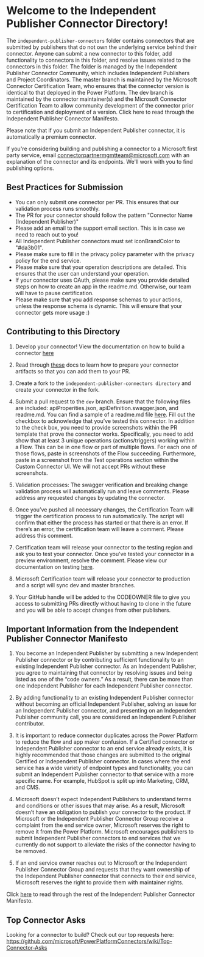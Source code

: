 # Welcome to the Independent Publisher Connector Directory!

The ```independent-publisher-connectors``` folder contains connectors that are submitted by publishers that do not own the underlying service behind their connector. 
Anyone can submit a new connector to this folder, add functionality to connectors in this folder, and resolve issues related to the connectors in this folder. The folder 
is managed by the Independent Publisher Connector Community, which includes Independent Publishers and Project Coordinators. The master branch is maintained by the Microsoft 
Connector Certification Team, who ensures that the connector version is identical to that deployed in the Power Platform. The dev branch is maintained by the connector
maintainer(s) and the Microsoft Connector Certification Team to allow community development of the connector prior to certification and deployment of a version. 
Click here to read through the Independent Publisher Connector Manifesto.

Please note that if you submit an Independent Publisher connector, it is automatically a premium connector. 

If you're considering building and publishing a connector to a Microsoft first party service, email connectorpartnermgmtteam@microsoft.com with an explanation of the connector and its endpoints. We'll work with you to find publishing options.

## Best Practices for Submission
- You can only submit one connector per PR. This ensures that our validation process runs smoothly.
- The PR for your connector should follow the pattern "Connector Name (Independent Publisher)"
- Please add an email to the support email section. This is in case we need to reach out to you! 
- All Independent Publisher connectors must set iconBrandColor to "#da3b01".
- Please make sure to fill in the privacy policy parameter with the privacy policy for the end service.
- Please make sure that your operation descriptions are detailed. This ensures that the user can understand your operation.
- If your connector uses OAuth, please make sure you provide detailed steps on how to create an app in the readme.md. Otherwise, our team will have to pause certification.
- Please make sure that you add response schemas to your actions, unless the response schema is dynamic. This will ensure that your connector gets more usage :)

## Contributing to this Directory

1. Develop your connector! View the documentation on how to build a connector [here](https://docs.microsoft.com/en-us/connectors/custom-connectors/define-blank)

2. Read through [these](https://docs.microsoft.com/en-us/connectors/custom-connectors/certification-submission-ip) docs to learn how to prepare your connector artifacts so that you can add them to your PR.

3. Create a fork to the ```independent-publisher-connectors directory``` and create your connector in the fork.

4. Submit a pull request to the ```dev``` branch. Ensure that the following files are included: apiProperities.json, apiDefinition.swagger.json, and readme.md. You can find a sample of a readme.md file [here](https://github.com/microsoft/PowerPlatformConnectors/blob/dev/custom-connectors/AzureKeyVault/Readme.md). Fill out the checkbox to acknowledge that you’ve tested this connector. In addition to the check box, you need to provide screenshots within the PR template that prove the connector works. Specifically, you need to add show that at least 3 unique operations (actions/triggers) working within a Flow. This can be in one flow or part of multiple flows. For each one of those flows, paste in screenshots of the Flow succeeding. Furthermore, paste in a screenshot from the Test operations section within the Custom Connector UI. We will not accept PRs without these screenshots.

5. Validation processes: The swagger verification and breaking change validation process will automatically run and leave comments. Please address any requested changes by updating the connector.

6. Once you’ve pushed all necessary changes, the Certification Team will trigger the certification process to run automatically. The script will confirm that either the process has started or that there is an error. If there’s an error, the certification team will leave a comment. Please address this comment.

7. Certification team will release your connector to the testing region and ask you to test your connector. Once you've tested your connector in a preview environment, resolve the comment. Please view our documentation on testing [here](https://docs.microsoft.com/en-us/connectors/custom-connectors/certification-testing). 

8. Microsoft Certification team will release your connector to production and a script will sync dev and master branches.

9. Your GitHub handle will be added to the CODEOWNER file to give you access to submitting PRs directly without having to clone in the future and you will be able to accept changes from other publishers.

## Important Information from the Independent Publisher Connector Manifesto

1. You become an Independent Publisher by submitting a new Independent Publisher connector or by contributing sufficient functionality to an existing Independent Publisher connector. As an Independent Publisher, you agree to maintaining that connector by resolving issues and being listed as one of the “code owners.” As a result, there can be more than one Independent Publisher for each Independent Publisher connector.

2. By adding functionality to an existing Independent Publisher connector without becoming an official Independent Publisher, solving an issue for an Independent Publisher connector, and presenting on an Independent Publisher community call, you are considered an Independent Publisher contributor.

3. It is important to reduce connector duplicates across the Power Platform to reduce the flow and app maker confusion. If a Certified connector or Independent Publisher connector to an end service already exists, it is highly recommended that those changes are submitted to the original Certified or Independent Publisher connector. In cases where the end service has a wide variety of endpoint types and functionality, you can submit an Independent Publisher connector to that service with a more specific name. For example, HubSpot is split up into Marketing, CRM, and CMS.

4. Microsoft doesn’t expect Independent Publishers to understand terms and conditions or other issues that may arise. As a result, Microsoft doesn’t have an obligation to publish your connector to the product. If Microsoft or the Independent Publisher Connector Group receive a complaint from the end service owner, Microsoft reserves the right to remove it from the Power Platform. Microsoft encourages publishers to submit Independent Publisher connectors to end services that we currently do not support to alleviate the risks of the connector having to be removed.

5. If an end service owner reaches out to Microsoft or the Independent Publisher Connector Group and requests that they want ownership of the Independent Publisher connector that connects to their end service, Microsoft reserves the right to provide them with maintainer rights.

Click [here](https://github-wiki-see.page/m/microsoft/PowerPlatformConnectors/wiki/Independent-Publisher-Connector-Group-%22Manifesto%22) to read through the rest of the Independent Publisher Connector Manifesto.

## Top Connector Asks

Looking for a connector to build? Check out our top requests here: https://github.com/microsoft/PowerPlatformConnectors/wiki/Top-Connector-Asks
